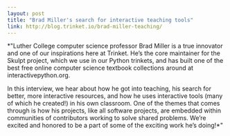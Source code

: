 ```yaml
---
layout: post
title: "Brad Miller's search for interactive teaching tools"
link: http://blog.trinket.io/brad-miller-teaching/
---
```


*"Luther College computer science professor Brad Miller is a true innovator and one of our inspirations here at Trinket.  He’s the core maintainer for the Skulpt project, which we use in our Python trinkets, and has built one of the best free online computer science textbook collections around at interactivepython.org.  

In this interview, we hear about how he got into teaching, his search for better, more interactive resources, and how he uses interactive tools (many of which he created!) in his own classroom.  One of the themes that comes through is how his projects, like all software projects, are embedded within communities of contributors working to solve shared problems.  We’re excited and honored to be a part of some of the exciting work he’s doing!*"
